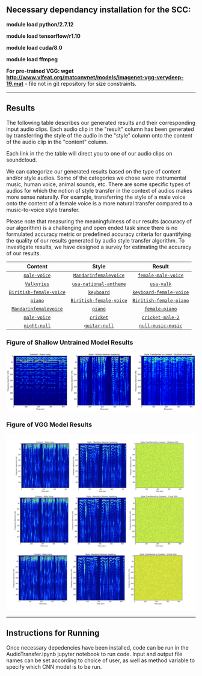 ## Necessary dependancy installation for the SCC:

**module load python/2.7.12**

**module load tensorflow/r1.10**

**module load cuda/8.0**

**module load ffmpeg**

**For pre-trained VGG: wget http://www.vlfeat.org/matconvnet/models/imagenet-vgg-verydeep-19.mat** - file not in git repository for size constraints.

----------------------------------------------------------------------------------------------------------------------------
## Results

The following table describes our generated results and their corresponding input audio clips. Each audio clip in the "result" column has been generated by transferring the style of the audio in the "style" column onto the content of the audio clip in the "content" column. 

Each link in the the table will direct you to one of our audio clips on soundcloud.

We can categorize our generated results based on the type of content and/or style audios. Some of the categories we chose were instrumental music, human voice, animal sounds, etc. There are some specific types of audios for which the notion of style transfer in the context of audios makes more sense naturally. For example, transferring the style of a male voice onto the content of a female voice is a more natural transfer compared to a music-to-voice style transfer.

Please note that measuring the meaningfulness of our results (accuracy of our algorithm) is a challenging and open ended task since there is no formulated accuracy metric or predefined accuracy criteria for quantifying the quality of our results generated by audio style transfer algorithm. To investigate results, we have designed a survey for estimating the accuracy of our results.
 

| **Content**  | **Style** | **Result** |
| :---:      |     :---:   |   :---:   |        
| [`male-voice`](https://soundcloud.com/arezoo-sadeghi-923021116/malevoice)   | [`Mandarinfemalevoice`](https://soundcloud.com/arezoo-sadeghi-923021116/mandarinfemalevoice)  | [`female-male-voice`](https://soundcloud.com/arezoo-sadeghi-923021116/result-piano-female-2) | 
| [`Valkyries`](https://soundcloud.com/arezoo-sadeghi-923021116/valkyries) | [`usa-national-antheme`](https://soundcloud.com/arezoo-sadeghi-923021116/national-anthem-of-the-united-states-1) | [`usa-valk`](https://soundcloud.com/arezoo-sadeghi-923021116/result-usa-valk-3) |
| [`Biritish-female-voice`](https://soundcloud.com/arezoo-sadeghi-923021116/04a-1)  | [`keyboard`](https://soundcloud.com/arezoo-sadeghi-923021116/keyboard) | [`keyboard-female-voice`](https://soundcloud.com/arezoo-sadeghi-923021116/result-keyb-female-3) |
| [`piano`](https://soundcloud.com/arezoo-sadeghi-923021116/piano-song)  | [`Biritish-female-voice`](https://soundcloud.com/arezoo-sadeghi-923021116/04a-1)  | [`Biritish-female-piano`](https://soundcloud.com/arezoo-sadeghi-923021116/result-female-piano-2) |
| [`Mandarinfemalevoice`](https://soundcloud.com/arezoo-sadeghi-923021116/mandarinfemalevoice)   | [`piano`](https://soundcloud.com/arezoo-sadeghi-923021116/piano-song) | [`female-piano`](https://soundcloud.com/arezoo-sadeghi-923021116/result-piano-female-2) |
| [`male-voice`](https://soundcloud.com/arezoo-sadeghi-923021116/malevoice) | [`cricket`](https://soundcloud.com/nibbly-gobblins/nibbly-goblins-test-track-for) | [`cricket-male-2`](https://soundcloud.com/arezoo-sadeghi-923021116/result-cricket-male-2) |
| [`night-null`](https://soundcloud.com/arezoo-sadeghi-923021116/night-null)   | [`guitar-null`](https://soundcloud.com/arezoo-sadeghi-923021116/guitar-null) | [`null-music-music`](https://soundcloud.com/arezoo-sadeghi-923021116/result-null-music-music) |

### Figure of Shallow Untrained Model Results 

![Figure 1 - Shallow Untrained Model](figures/figure.png)

### Figure of VGG Model Results 

![Figure 2 - VGG Model Results](figures/figurevggfinal.png)


----------------------------------------------------------------------------------------------------------------------------

## Instructions for Running

Once necessary depedencies have been installed, code can be run in the AudioTransfer.ipynb jupyter notebook to run code. Input and output file names can be set according to choice of user, as well as method variable to specify which CNN model is to be run. 
